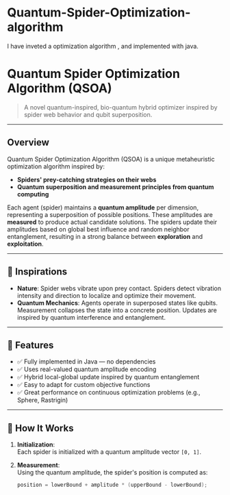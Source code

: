 # Quantum-Spider-Optimization-algorithm
I have inveted a optimization algorithm , and implemented with java.
# Quantum Spider Optimization Algorithm (QSOA)

>  A novel quantum-inspired, bio-quantum hybrid optimizer inspired by spider web behavior and qubit superposition.

---

## Overview

Quantum Spider Optimization Algorithm (QSOA) is a unique metaheuristic optimization algorithm inspired by:

-  **Spiders' prey-catching strategies on their webs**
-  **Quantum superposition and measurement principles from quantum computing**

Each agent (spider) maintains a **quantum amplitude** per dimension, representing a superposition of possible positions. These amplitudes are **measured** to produce actual candidate solutions. The spiders update their amplitudes based on global best influence and random neighbor entanglement, resulting in a strong balance between **exploration** and **exploitation**.

---

## 🧠 Inspirations

- **Nature**: Spider webs vibrate upon prey contact. Spiders detect vibration intensity and direction to localize and optimize their movement.
- **Quantum Mechanics**: Agents operate in superposed states like qubits. Measurement collapses the state into a concrete position. Updates are inspired by quantum interference and entanglement.

---

## 🚀 Features

- ✅ Fully implemented in Java — no dependencies
- ✅ Uses real-valued quantum amplitude encoding
- ✅ Hybrid local-global update inspired by quantum entanglement
- ✅ Easy to adapt for custom objective functions
- ✅ Great performance on continuous optimization problems (e.g., Sphere, Rastrigin)

---

## 🔧 How It Works

1. **Initialization**:  
   Each spider is initialized with a quantum amplitude vector `[0, 1]`.

2. **Measurement**:  
   Using the quantum amplitude, the spider's position is computed as:
   ```java
   position = lowerBound + amplitude * (upperBound - lowerBound);
